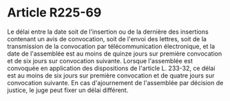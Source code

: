 # Article R225-69

Le délai entre la date soit de l'insertion ou de la dernière des insertions contenant un avis de convocation, soit de l'envoi des lettres, soit de la transmission de la convocation par télécommunication électronique, et la date de l'assemblée est au moins de quinze jours sur première convocation et de six jours sur convocation suivante. Lorsque l'assemblée est convoquée en application des dispositions de l'article L. 233-32, ce délai est au moins de six jours sur première convocation et de quatre jours sur convocation suivante. En cas d'ajournement de l'assemblée par décision de justice, le juge peut fixer un délai différent.
